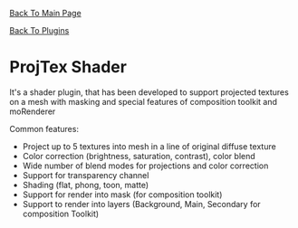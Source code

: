 [Back To Main Page](README.md)

[Back To Plugins](Plugins.md)

# ProjTex Shader

It's a shader plugin, that has been developed to support projected textures on a mesh with masking and special features of composition toolkit and moRenderer

Common features:

 * Project up to 5 textures into mesh in a line of original diffuse texture
 * Color correction (brightness, saturation, contrast), color blend
 * Wide number of blend modes for projections and color correction
 * Support for transparency channel
 * Shading (flat, phong, toon, matte)
 * Support for render into mask (for composition toolkit)
 * Support to render into layers (Background, Main, Secondary for composition Toolkit)
